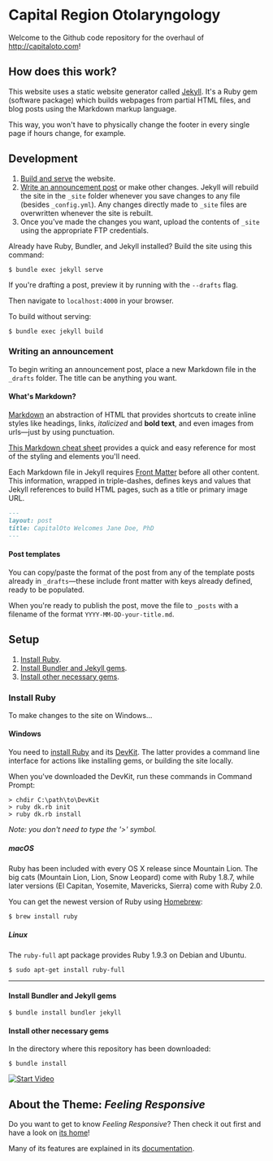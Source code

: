 # Capital Region Otolaryngology

Welcome to the Github code repository for the overhaul of <http://capitaloto.com>!

## How does this work?

This website uses a static website generator called [Jekyll][jekyll]. It's a Ruby gem (software package) which builds webpages from partial HTML files, and blog posts using the Markdown markup language.

This way, you won't have to physically change the footer in every single page if hours change, for example.

## Development

1. [Build and serve](#build-serve) the website.
2. [Write an announcement post](#write-post) or make other changes. Jekyll will rebuild the site in the `_site` folder whenever you save changes to any file (besides `_config.yml`). Any changes directly made to `_site` files are overwritten whenever the site is rebuilt.
3. Once you've made the changes you want, upload the contents of `_site` using the appropriate FTP credentials.

<a name="build-serve"></a>
Already have Ruby, Bundler, and Jekyll installed? Build the site using this command:

```shell
$ bundle exec jekyll serve
```

If you're drafting a post, preview it by running with the `--drafts` flag.

Then navigate to `localhost:4000` in your browser.

To build without serving:

```shell
$ bundle exec jekyll build
```

### Writing an announcement

To begin writing an announcement post, place a new Markdown file in the `_drafts` folder. The title can be anything you want.

#### What's Markdown?

[Markdown][markdown] an abstraction of HTML that provides shortcuts to create inline styles like headings, links, *italicized* and **bold text**, and even images from urls&mdash;just by using punctuation.

 [This Markdown cheat sheet][markdown-cheatsheet] provides a quick and easy reference for most of the styling and elements you'll need.

Each Markdown file in Jekyll requires [Front Matter][front-matter] before all other content. This information, wrapped in triple-dashes, defines keys and values that Jekyll references to build HTML pages, such as a title or primary image URL.

```markdown
---
layout: post
title: CapitalOto Welcomes Jane Doe, PhD
---
```

#### Post templates

You can copy/paste the format of the post from any of the template posts already in `_drafts`&mdash;these include front matter with keys already defined, ready to be populated.

When you're ready to publish the post, move the file to `_posts` with a filename of the format `YYYY-MM-DD-your-title.md`.

## Setup

1. [Install Ruby](#install-ruby).
2. [Install Bundler and Jekyll gems](#install-bundler-and-jekyll-gems).
3. [Install other necessary gems](#install-other-necessary-gems).

### Install Ruby

To make changes to the site on Windows...

#### Windows

You need to [install Ruby][ruby-installer] and its [DevKit][ruby-devkit]. The latter provides a command line interface for actions like installing gems, or building the site locally.

When you've downloaded the DevKit, run these commands in Command Prompt:

```
> chdir C:\path\to\DevKit
> ruby dk.rb init
> ruby dk.rb install
```

*Note: you don't need to type the '>' symbol.*

##### macOS

Ruby has been included with every OS X release since Mountain Lion. The big cats (Mountain Lion, Lion, Snow Leopard) come with Ruby 1.8.7, while later versions (El Capitan, Yosemite, Mavericks, Sierra) come with Ruby 2.0.

You can get the newest version of Ruby using [Homebrew][homebrew]:

```shell
$ brew install ruby
```

##### Linux

The `ruby-full` apt package provides Ruby 1.9.3 on Debian and Ubuntu.

```shell
$ sudo apt-get install ruby-full
```

---

#### Install Bundler and Jekyll gems

```shell
$ bundle install bundler jekyll
```

#### Install other necessary gems

In the directory where this repository has been downloaded:

```shell
$ bundle install
```

[![Start Video](https://github.com/Phlow/feeling-responsive/blob/gh-pages/images/video-feeling-responsive-1280x720.jpg)](https://www.youtube.com/embed/3b5zCFSmVvU)

## About the Theme: *Feeling Responsive*

Do you want to get to know *Feeling Responsive*? Then check it out first and have a look on [its home][feeling-responsive]!

Many of its features are explained in its [documentation][feeling-responsive-documentation].

[jekyll]: https://jekyllrb.com/
[markdown]: https://daringfireball.net/projects/markdown/syntax
[markdown-cheatsheet]: https://github.com/adam-p/markdown-here/wiki/Markdown-Cheatsheet
[front-matter]: https://jekyllrb.com/docs/frontmatter/
[ruby-installer]: https://rubyinstaller.org/
[ruby-devkit]: http://rubyinstaller.org/downloads/
[homebrew]: https://brew.sh/
[feeling-responsive]: http://phlow.github.io/feeling-responsive/
[feeling-responsive-documentation]: http://phlow.github.io/feeling-responsive/documentation/

[andrew-aquino]: https://dawneraq.github.io
